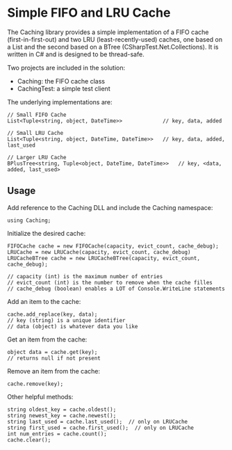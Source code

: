 # Simple FIFO and LRU Cache

The Caching library provides a simple implementation of a FIFO cache (first-in-first-out) and two LRU (least-recently-used) caches, one based on a List and the second based on a BTree (CSharpTest.Net.Collections).  It is written in C# and is designed to be thread-safe.

Two projects are included in the solution:

- Caching: the FIFO cache class
- CachingTest: a simple test client

The underlying implementations are:
```
// Small FIFO Cache
List<Tuple<string, object, DateTime>>             // key, data, added

// Small LRU Cache
List<Tuple<string, object, DateTime, DateTime>>   // key, data, added, last_used

// Larger LRU Cache
BPlusTree<string, Tuple<object, DateTime, DateTime>>   // key, <data, added, last_used>
```

## Usage

Add reference to the Caching DLL and include the Caching namespace:
```
using Caching;
```

Initialize the desired cache:
```
FIFOCache cache = new FIFOCache(capacity, evict_count, cache_debug);
LRUCache = new LRUCache(capacity, evict_count, cache_debug)
LRUCacheBTree cache = new LRUCacheBTree(capacity, evict_count, cache_debug);

// capacity (int) is the maximum number of entries
// evict_count (int) is the number to remove when the cache filles
// cache_debug (boolean) enables a LOT of Console.WriteLine statements
```

Add an item to the cache:
```
cache.add_replace(key, data);
// key (string) is a unique identifier
// data (object) is whatever data you like
```

Get an item from the cache:
```
object data = cache.get(key);
// returns null if not present
```

Remove an item from the cache:
```
cache.remove(key);
```

Other helpful methods:
```
string oldest_key = cache.oldest();
string newest_key = cache.newest();
string last_used = cache.last_used();  // only on LRUCache
string first_used = cache.first_used();  // only on LRUCache
int num_entries = cache.count();
cache.clear();
```

